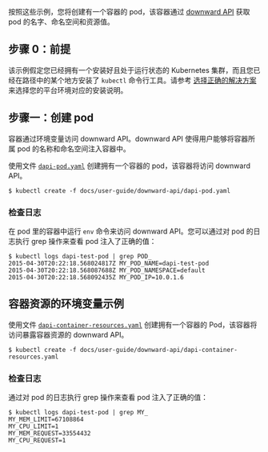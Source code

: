 <!--
Following these examples, you will create a pod with a container that consumes the pod's name,
namespace, and resource values using the [downward API](/docs/tasks/inject-data-application/downward-api-volume-expose-pod-information/).
-->
按照这些示例，您将创建有一个容器的 pod，该容器通过 [downward API](/docs/tasks/inject-data-application/downward-api-volume-expose-pod-information/) 获取 pod 的名字、命名空间和资源值。

<!--
## Step Zero: Prerequisites
-->
## 步骤 0：前提

<!--
This example assumes you have a Kubernetes cluster installed and running, and that you have
installed the `kubectl` command line tool somewhere in your path. Please see [pick the right solution](/docs/setup/pick-right-solution/) for installation instructions for your platform.
-->
该示例假定您已经拥有一个安装好且处于运行状态的 Kubernetes 集群，而且您已经在路径中的某个地方安装了 `kubectl` 命令行工具。请参考 [选择正确的解决方案](/docs/setup/pick-right-solution/) 来选择您的平台环境对应的安装说明。

<!--
## Step One: Create the pod
-->
## 步骤一：创建 pod

<!--
Containers consume the downward API using environment variables.  The downward API allows
containers to be injected with the name and namespace of the pod the container is in.
-->
容器通过环境变量访问 downward API。downward API 使得用户能够将容器所属 pod 的名称和命名空间注入容器中。

<!--
Use the [`dapi-pod.yaml`](dapi-pod.yaml) file to create a Pod with a container that consumes the
downward API.
-->
使用文件 [`dapi-pod.yaml`](dapi-pod.yaml) 创建拥有一个容器的 pod，该容器将访问 downward API。

```shell
$ kubectl create -f docs/user-guide/downward-api/dapi-pod.yaml
```

<!--
### Examine the logs
-->
### 检查日志

<!--
This pod runs the `env` command in a container that consumes the downward API.  You can grep
through the pod logs to see that the pod was injected with the correct values:
-->
在 pod 里的容器中运行 `env` 命令来访问 downward API。您可以通过对 pod 的日志执行 grep 操作来查看 pod 注入了正确的值：

```shell
$ kubectl logs dapi-test-pod | grep POD_
2015-04-30T20:22:18.568024817Z MY_POD_NAME=dapi-test-pod
2015-04-30T20:22:18.568087688Z MY_POD_NAMESPACE=default
2015-04-30T20:22:18.568092435Z MY_POD_IP=10.0.1.6
```

<!--
## Example of environment variables with container resources
-->
## 容器资源的环境变量示例

<!--
Use the [`dapi-container-resources.yaml`](dapi-container-resources.yaml) file to create a Pod
with a container that consumes the downward API exposing the container's resources.
-->
使用文件 [`dapi-container-resources.yaml`](dapi-container-resources.yaml) 创建拥有一个容器的 Pod，该容器将访问暴露容器资源的 downward API。

```shell
$ kubectl create -f docs/user-guide/downward-api/dapi-container-resources.yaml
```

<!--
### Examine the logs
-->
### 检查日志

<!--
Grep through the pod logs to see that the pod was injected with the correct values:
-->
通过对 pod 的日志执行 grep 操作来查看 pod 注入了正确的值：

```shell
$ kubectl logs dapi-test-pod | grep MY_
MY_MEM_LIMIT=67108864
MY_CPU_LIMIT=1
MY_MEM_REQUEST=33554432
MY_CPU_REQUEST=1
```
